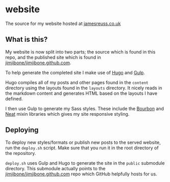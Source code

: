 # website

The source for my website hosted at [jamesreuss.co.uk](http://jamesreuss.co.uk)

## What is this?

My website is now split into two parts; the source which is found in this repo, and the published site which is found in [jimjibone/jimjibone.github.com](https://github.com/jimjibone/jimjibone.github.com).

To help generate the completed site I make use of [Hugo](http://gohugo.io) and [Gulp](http://gulpjs.com).

Hugo compiles all of my posts and other pages found in the `content` directory using the layouts found in the `layouts` directory. It nicely reads in the markdown content and generates HTML based on the layouts I have defined.

I then use Gulp to generate my Sass styles. These include the [Bourbon](http://bourbon.io) and [Neat](http://neat.bourbon.io) mixin libraries which gives my site responsive styling.

## Deploying

To deploy new styles/formats or publish new posts to the served website, run the `deploy.sh` script. Make sure that you run it in the root directory of the repository.

`deploy.sh` uses Gulp and Hugo to generate the site in the `public` submodule directory. This submodule actually points to the [jimjibone/jimjibone.github.com](https://github.com/jimjibone/jimjibone.github.com) repo which GitHub helpfully hosts for us.
